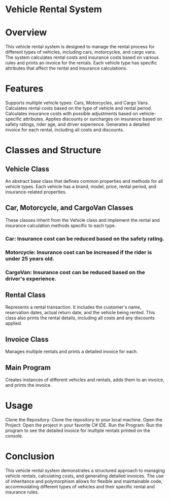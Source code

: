 # Vehicle Rental System
# Overview
This vehicle rental system is designed to manage the rental process for different types of vehicles, including cars, motorcycles, and cargo vans. The system calculates rental costs and insurance costs based on various rules and prints an invoice for the rentals. Each vehicle type has specific attributes that affect the rental and insurance calculations.

# Features
Supports multiple vehicle types: Cars, Motorcycles, and Cargo Vans.
Calculates rental costs based on the type of vehicle and rental period.
Calculates insurance costs with possible adjustments based on vehicle-specific attributes.
Applies discounts or surcharges on insurance based on safety ratings, rider age, and driver experience.
Generates a detailed invoice for each rental, including all costs and discounts.

# Classes and Structure
## Vehicle Class
An abstract base class that defines common properties and methods for all vehicle types. Each vehicle has a brand, model, price, rental period, and insurance-related properties.

## Car, Motorcycle, and CargoVan Classes
These classes inherit from the Vehicle class and implement the rental and insurance calculation methods specific to each type.

### Car: Insurance cost can be reduced based on the safety rating.
### Motorcycle: Insurance cost can be increased if the rider is under 25 years old.
### CargoVan: Insurance cost can be reduced based on the driver's experience.

## Rental Class
Represents a rental transaction. It includes the customer's name, reservation dates, actual return date, and the vehicle being rented. This class also prints the rental details, including all costs and any discounts applied.

## Invoice Class
Manages multiple rentals and prints a detailed invoice for each.

## Main Program
Creates instances of different vehicles and rentals, adds them to an invoice, and prints the invoice.

# Usage
Clone the Repository: Clone the repository to your local machine.
Open the Project: Open the project in your favorite C# IDE.
Run the Program: Run the program to see the detailed invoice for multiple rentals printed on the console.

# Conclusion
This vehicle rental system demonstrates a structured approach to managing vehicle rentals, calculating costs, and generating detailed invoices. The use of inheritance and polymorphism allows for flexible and maintainable code, accommodating different types of vehicles and their specific rental and insurance rules.
